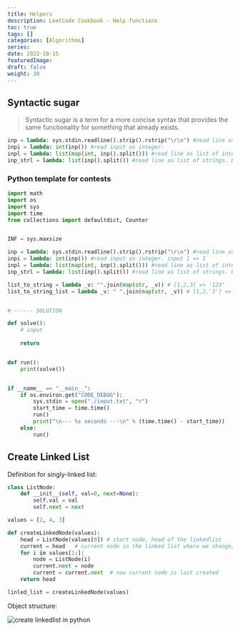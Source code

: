 ```yaml
---
title: Helpers
description: LeetCode Cookbook - Help functions
toc: true
tags: []
categories: [Algorithms]
series:
date: 2022-10-15
featuredImage:
draft: false
weight: 30
---
```



## Syntactic sugar

> Syntactic sugar is a term for a more concise syntax that provides the same functionality for something that already exists.

```python
inp = lambda: sys.stdin.readline().strip().rstrip("\r\n") #read line as string. Ex: 1 2 3 => '1 2 3'
inpi = lambda: int(inp()) #read input as integer.
inpl = lambda: list(map(int, inp().split())) #read line as list of integers. Ex: [1, 2, 3]
inp_strl = lambda: list(inp().split()) #read line as list of strings. Ex: ['1', '2', '3']
```

### Python template for contests

```python
import math
import os
import sys
import time
from collections import defaultdict, Counter


INF = sys.maxsize

inp = lambda: sys.stdin.readline().strip().rstrip("\r\n") #read line as string. Ex: input 1 2 3 => '1 2 3'
inpi = lambda: int(inp()) #read input as integer. input 1 => 1
inpl = lambda: list(map(int, inp().split())) #read line as list of integers. Ex: [1, 2, 3]
inp_strl = lambda: list(inp().split()) #read line as list of strings. Ex: ['1', '2', '3']

list_to_string = lambda _v: "".join(map(str, _v)) # [1,2,3] => '123'
list_to_string_list = lambda _v: " ".join(map(str, _v)) # [1,2,'3'] => '1 2 3'


# ------ SOLUTION

def solve():
    # input
    
    return 


def run():
    print(solve())


if __name__ == "__main__":
    if os.environ.get("CODE_DEBUG"):
        sys.stdin = open("./input.txt", "r")
        start_time = time.time()
        run()
        print("\n--- %s seconds ---\n" % (time.time() - start_time))
    else:
        run()
```

## Create Linked List

Definition for singly-linked list:

```python
class ListNode:
    def __init__(self, val=0, next=None):
        self.val = val
        self.next = next
```

```python
values = [2, 4, 3]

def createLinkedNode(values):
    head = ListNode(values[0]) # start node, head of the linkedlist
    current = head   # current node in the linked list where we change/add next node
    for i in values[1:]:
        node = ListNode(i)
        current.next = node
        current = current.next  # now current node is last created
    return head

linled_list = createLinkedNode(values)
```

Object structure:

![create linkedlist in python](../assets/linkedlist.png)
